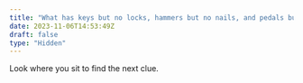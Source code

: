 ```yaml
---
title: "What has keys but no locks, hammers but no nails, and pedals but is not a bicycle?"
date: 2023-11-06T14:53:49Z
draft: false
type: "Hidden"
---
```


Look where you sit to find the next clue.